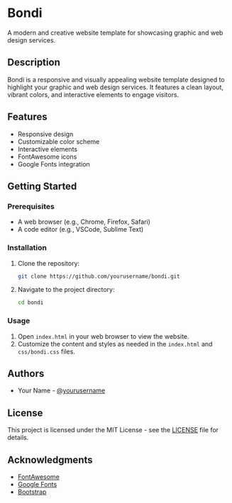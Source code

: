 # Bondi

A modern and creative website template for showcasing graphic and web design services.

## Description

Bondi is a responsive and visually appealing website template designed to highlight your graphic and web design services. It features a clean layout, vibrant colors, and interactive elements to engage visitors.

## Features

- Responsive design
- Customizable color scheme
- Interactive elements
- FontAwesome icons
- Google Fonts integration

## Getting Started

### Prerequisites

- A web browser (e.g., Chrome, Firefox, Safari)
- A code editor (e.g., VSCode, Sublime Text)

### Installation

1. Clone the repository:
    ```sh
    git clone https://github.com/yourusername/bondi.git
    ```
2. Navigate to the project directory:
    ```sh
    cd bondi
    ```

### Usage

1. Open `index.html` in your web browser to view the website.
2. Customize the content and styles as needed in the `index.html` and `css/bondi.css` files.

## Authors

- Your Name - [@yourusername](https://github.com/yourusername)

## License

This project is licensed under the MIT License - see the [LICENSE](LICENSE) file for details.

## Acknowledgments

- [FontAwesome](https://fontawesome.com/)
- [Google Fonts](https://fonts.google.com/)
- [Bootstrap](https://getbootstrap.com/)